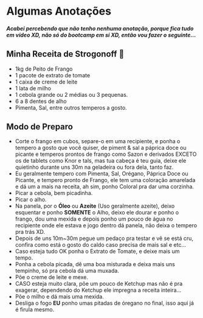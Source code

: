 # Algumas Anotações

##### Acabei percebendo que não tenho nenhuma _anotação_, porque fica tudo em vídeo XD, não só do bootcamp em si XD, então vou fazer o seguinte...

## Minha Receita de Strogonoff :chicken:

* 1kg de Peito de Frango
* 1 pacote de extrato de tomate
* 1 caixa de creme de leite
* 1 lata de milho
* 1 cebola grande ou 2 médias ou 3 pequenas.
* 6 a 8 dentes de alho
* Pimenta, Sal, entre outros temperos a gosto.

## Modo de Preparo

* Corte o frango em cubos, separe-o em uma recipiente, e ponha o tempero a gosto que você quiser, de piment & sal a páprica doce ou picante e temperos prontos de frango como Sazon e derivados EXCETO os de tablets como Knor e tals, mas tua cabeça é teu guia, deixe ele quietinho durante uns 30m na geladeira ou fora dela, tanto faz.
* Eu geralmente tempero com Pimenta, Sal, Orégano, Páprica Doce ou Picante, e tempero pronto de Frango, ele tem uma coloração amarelada e dá um a mais na receita, ah sim, ponho Coloral pra dar uma corzinha.
* Picar a cebola, bem picadinha.
* Picar o alho.
* Na panela, por o **Óleo** ou **Azeite** (Uso geralmente azeite), deixo esquentar e ponho **SOMENTE** o Alho, deixo ele dourar e ponho o frango, dou uma mexida e depois ponho um pouco de água no recipiente onde ele estava e jogo dentro dá panela, não deixa o tempero pra trás XD.
* Depois de uns 10m~30m pegue um pedaço pra testar e vê se está cru, confira como está o gosto do caldo caso precisa de mais sal e etc...
* Caso esteja tudo OK ponha o Extrato de Tomate, e deixe mais um tempo.
* Ponha a cebola picada, dê uma boa misturada e deixa mais uns tempinho, só pra cebola dá uma muxada.
* Põe o creme de leite e mexe.
* CASO esteja muito clara, põe um pouco de Ketchup mas não é pra exagerar, dependendo do Ketchup ele impregna a receita inteira...
* Põe o milho e dá mais uma mexida.
* Desliga o fogo **EU** ponho umas pitadas de óregano no final, isso aqui já é firula mesmo.
